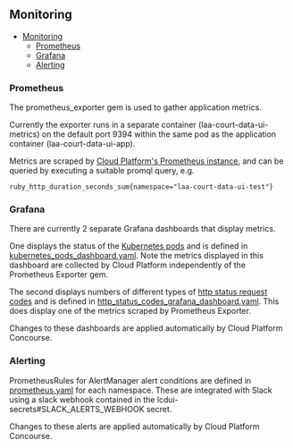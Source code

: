 ## Monitoring

- [Monitoring](#monitoring)
  - [Prometheus](#prometheus)
  - [Grafana](#grafana)
  - [Alerting](#alerting)

### Prometheus

The prometheus_exporter gem is used to gather application metrics.

Currently the exporter runs in a separate container (laa-court-data-ui-metrics) on the default port 9394 within the same pod as the application container (laa-court-data-ui-app).

Metrics are scraped by [Cloud Platform's Prometheus instance](https://prometheus.cloud-platform.service.justice.gov.uk/graph), and can be queried by executing a suitable promql query, e.g.

```
ruby_http_duration_seconds_sum{namespace="laa-court-data-ui-test"}
```

### Grafana

There are currently 2 separate Grafana dashboards that display metrics.

One displays the status of the [Kubernetes pods](https://grafana.cloud-platform.service.justice.gov.uk/d/CEeoatTMk/laa-court-data-ui-kubernetes-pods?orgId=1&var-namespace=laa-court-data-ui-production) and is defined in [kubernetes_pods_dashboard.yaml](https://github.com/ministryofjustice/cloud-platform-environments/tree/main/namespaces/live-1.cloud-platform.service.justice.gov.uk/laa-court-data-ui-production/kubernetes_pods_dashboard.yaml). Note the metrics displayed in this dashboard are collected by Cloud Platform independently of the Prometheus Exporter gem.

The second displays numbers of different types of [http status request codes](https://grafana.cloud-platform.service.justice.gov.uk/d/VxuKVkoMz/laa-court-data-ui-http-status-codes?var-datasource=Prometheus&var-namespace=laa-court-data-ui-production&var-status=200) and is defined in [http_status_codes_grafana_dashboard.yaml](https://github.com/ministryofjustice/cloud-platform-environments/tree/main/namespaces/live-1.cloud-platform.service.justice.gov.uk/laa-court-data-ui-production/http_status_codes_grafana_dashboard.yaml). This does display one of the metrics scraped by Prometheus Exporter.

Changes to these dashboards are applied automatically by Cloud Platform Concourse.

### Alerting

PrometheusRules for AlertManager alert conditions are defined in [prometheus.yaml](https://github.com/ministryofjustice/cloud-platform-environments/blob/main/namespaces/live-1.cloud-platform.service.justice.gov.uk/laa-court-data-ui-production/prometheus.yaml) for each namespace. These are integrated with Slack using a slack webhook contained in the lcdui-secrets#SLACK_ALERTS_WEBHOOK secret.

Changes to these alerts are applied automatically by Cloud Platform Concourse.

